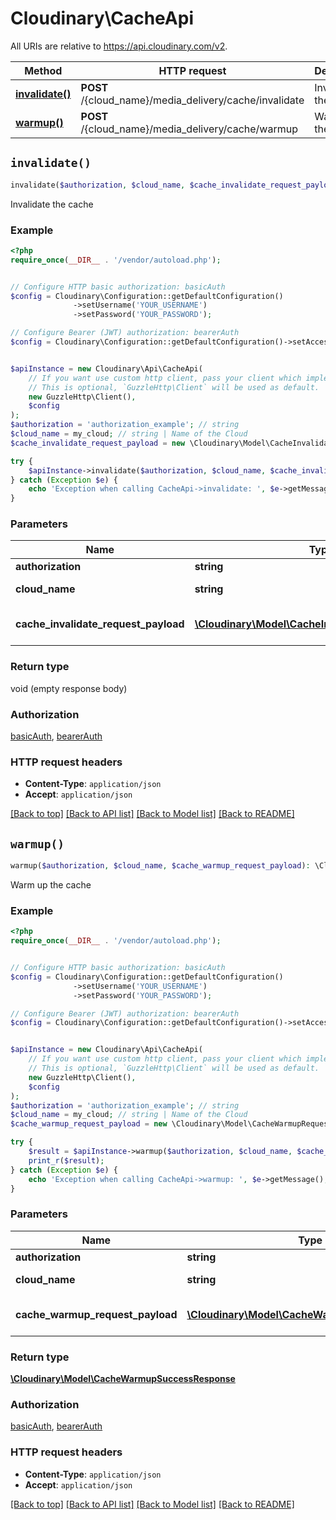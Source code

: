 # Cloudinary\CacheApi

All URIs are relative to https://api.cloudinary.com/v2.

Method | HTTP request | Description
------------- | ------------- | -------------
[**invalidate()**](CacheApi.md#invalidate) | **POST** /{cloud_name}/media_delivery/cache/invalidate | Invalidate the cache
[**warmup()**](CacheApi.md#warmup) | **POST** /{cloud_name}/media_delivery/cache/warmup | Warm up the cache


## `invalidate()`

```php
invalidate($authorization, $cloud_name, $cache_invalidate_request_payload)
```

Invalidate the cache

### Example

```php
<?php
require_once(__DIR__ . '/vendor/autoload.php');


// Configure HTTP basic authorization: basicAuth
$config = Cloudinary\Configuration::getDefaultConfiguration()
              ->setUsername('YOUR_USERNAME')
              ->setPassword('YOUR_PASSWORD');

// Configure Bearer (JWT) authorization: bearerAuth
$config = Cloudinary\Configuration::getDefaultConfiguration()->setAccessToken('YOUR_ACCESS_TOKEN');


$apiInstance = new Cloudinary\Api\CacheApi(
    // If you want use custom http client, pass your client which implements `GuzzleHttp\ClientInterface`.
    // This is optional, `GuzzleHttp\Client` will be used as default.
    new GuzzleHttp\Client(),
    $config
);
$authorization = 'authorization_example'; // string
$cloud_name = my_cloud; // string | Name of the Cloud
$cache_invalidate_request_payload = new \Cloudinary\Model\CacheInvalidateRequestPayload(); // \Cloudinary\Model\CacheInvalidateRequestPayload | Payload to invalidate the cache

try {
    $apiInstance->invalidate($authorization, $cloud_name, $cache_invalidate_request_payload);
} catch (Exception $e) {
    echo 'Exception when calling CacheApi->invalidate: ', $e->getMessage(), PHP_EOL;
}
```

### Parameters

Name | Type | Description  | Notes
------------- | ------------- | ------------- | -------------
 **authorization** | **string**|  |
 **cloud_name** | **string**| Name of the Cloud |
 **cache_invalidate_request_payload** | [**\Cloudinary\Model\CacheInvalidateRequestPayload**](../Model/CacheInvalidateRequestPayload.md)| Payload to invalidate the cache |

### Return type

void (empty response body)

### Authorization

[basicAuth](../../README.md#basicAuth), [bearerAuth](../../README.md#bearerAuth)

### HTTP request headers

- **Content-Type**: `application/json`
- **Accept**: `application/json`

[[Back to top]](#) [[Back to API list]](../../README.md#endpoints)
[[Back to Model list]](../../README.md#models)
[[Back to README]](../../README.md)

## `warmup()`

```php
warmup($authorization, $cloud_name, $cache_warmup_request_payload): \Cloudinary\Model\CacheWarmupSuccessResponse
```

Warm up the cache

### Example

```php
<?php
require_once(__DIR__ . '/vendor/autoload.php');


// Configure HTTP basic authorization: basicAuth
$config = Cloudinary\Configuration::getDefaultConfiguration()
              ->setUsername('YOUR_USERNAME')
              ->setPassword('YOUR_PASSWORD');

// Configure Bearer (JWT) authorization: bearerAuth
$config = Cloudinary\Configuration::getDefaultConfiguration()->setAccessToken('YOUR_ACCESS_TOKEN');


$apiInstance = new Cloudinary\Api\CacheApi(
    // If you want use custom http client, pass your client which implements `GuzzleHttp\ClientInterface`.
    // This is optional, `GuzzleHttp\Client` will be used as default.
    new GuzzleHttp\Client(),
    $config
);
$authorization = 'authorization_example'; // string
$cloud_name = my_cloud; // string | Name of the Cloud
$cache_warmup_request_payload = new \Cloudinary\Model\CacheWarmupRequestPayload(); // \Cloudinary\Model\CacheWarmupRequestPayload | Payload to warm up the cache

try {
    $result = $apiInstance->warmup($authorization, $cloud_name, $cache_warmup_request_payload);
    print_r($result);
} catch (Exception $e) {
    echo 'Exception when calling CacheApi->warmup: ', $e->getMessage(), PHP_EOL;
}
```

### Parameters

Name | Type | Description  | Notes
------------- | ------------- | ------------- | -------------
 **authorization** | **string**|  |
 **cloud_name** | **string**| Name of the Cloud |
 **cache_warmup_request_payload** | [**\Cloudinary\Model\CacheWarmupRequestPayload**](../Model/CacheWarmupRequestPayload.md)| Payload to warm up the cache |

### Return type

[**\Cloudinary\Model\CacheWarmupSuccessResponse**](../Model/CacheWarmupSuccessResponse.md)

### Authorization

[basicAuth](../../README.md#basicAuth), [bearerAuth](../../README.md#bearerAuth)

### HTTP request headers

- **Content-Type**: `application/json`
- **Accept**: `application/json`

[[Back to top]](#) [[Back to API list]](../../README.md#endpoints)
[[Back to Model list]](../../README.md#models)
[[Back to README]](../../README.md)

